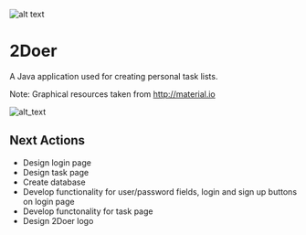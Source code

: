 ![alt text](https://github.com/pippom/2Doer/blob/master/src/sample/assets/2Doer_logo2.PNG)

# 2Doer
A Java application used for creating personal task lists.

Note: Graphical resources taken from http://material.io

![alt_text](https://github.com/pippom/2Doer/blob/master/2Doer%20GitHub%20Pic%20(1).png)

## Next Actions
- Design login page
- Design task page
- Create database
- Develop functionality for user/password fields, login and sign up buttons on login page
- Develop functonality for task page
- Design 2Doer logo
